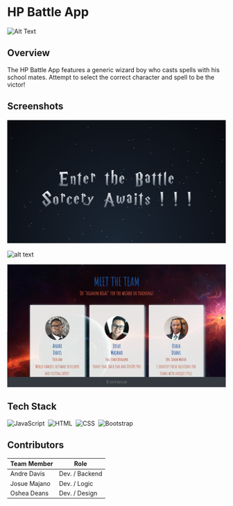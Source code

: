 # HP Battle App
![Alt Text](https://media.giphy.com/media/BJmTtZL4hova8/giphy.gif)

## Overview

The HP Battle App features a generic wizard boy who casts spells with his school mates.  Attempt to select the correct character and spell to be the victor!

## Screenshots

![alt text](https://github.com/OsheaRD/HPBattleApp/blob/main/img/HPBA%20landing2.png)

![alt text](https://github.com/OsheaRD/HPBattleApp/blob/main/img/hpbaindexhtml.png)

![alt text](https://github.com/OsheaRD/HPBattleApp/blob/main/img/hpbacontact.png)



 
 ## Tech Stack
 
![JavaScript](https://img.shields.io/badge/-JavaScript-333333?style=flat&logo=javascript)&nbsp;
![HTML](https://img.shields.io/badge/-HTML-333333?style=flat&logo=HTML5)&nbsp;
![CSS](https://img.shields.io/badge/-CSS-333333?style=flat&logo=CSS3&logoColor=1572B6)&nbsp;
![Bootstrap](https://img.shields.io/badge/-Bootstrap-333333?style=flat&logo=bootstrap&logoColor=563D7C)


## Contributors

Team Member  | Role
------------ | -------------
Andre Davis  | Dev. / Backend
Josue Majano | Dev. / Logic
Oshea Deans  | Dev. / Design
